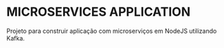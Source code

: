 # MICROSERVICES APPLICATION

Projeto para construir aplicação com microserviços em NodeJS utilizando Kafka.
